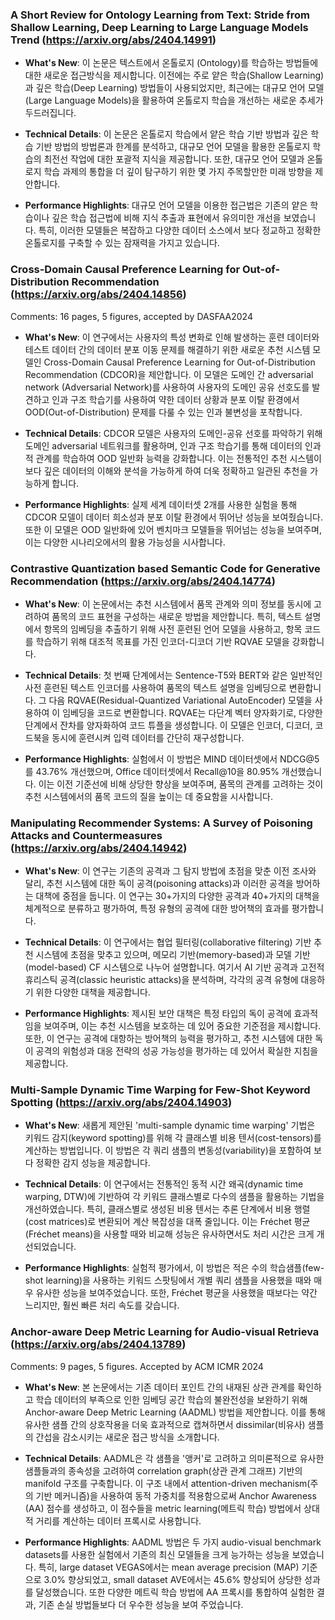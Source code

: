 ### A Short Review for Ontology Learning from Text: Stride from Shallow  Learning, Deep Learning to Large Language Models Trend (https://arxiv.org/abs/2404.14991)
- **What's New**: 이 논문은 텍스트에서 온톨로지 (Ontology)를 학습하는 방법들에 대한 새로운 접근방식을 제시합니다. 이전에는 주로 얕은 학습(Shallow Learning)과 깊은 학습(Deep Learning) 방법들이 사용되었지만, 최근에는 대규모 언어 모델(Large Language Models)을 활용하여 온톨로지 학습을 개선하는 새로운 추세가 두드러집니다.

- **Technical Details**: 이 논문은 온톨로지 학습에서 얕은 학습 기반 방법과 깊은 학습 기반 방법의 방법론과 한계를 분석하고, 대규모 언어 모델을 활용한 온톨로지 학습의 최전선 작업에 대한 포괄적 지식을 제공합니다. 또한, 대규모 언어 모델과 온톨로지 학습 과제의 통합을 더 깊이 탐구하기 위한 몇 가지 주목할만한 미래 방향을 제안합니다.

- **Performance Highlights**: 대규모 언어 모델을 이용한 접근법은 기존의 얕은 학습이나 깊은 학습 접근법에 비해 지식 추출과 표현에서 유의미한 개선을 보였습니다. 특히, 이러한 모델들은 복잡하고 다양한 데이터 소스에서 보다 정교하고 정확한 온톨로지를 구축할 수 있는 잠재력을 가지고 있습니다.



### Cross-Domain Causal Preference Learning for Out-of-Distribution  Recommendation (https://arxiv.org/abs/2404.14856)
Comments: 16 pages, 5 figures, accepted by DASFAA2024

- **What's New**: 이 연구에서는 사용자의 특성 변화로 인해 발생하는 훈련 데이터와 테스트 데이터 간의 데이터 분포 이동 문제를 해결하기 위한 새로운 추천 시스템 모델인 Cross-Domain Causal Preference Learning for Out-of-Distribution Recommendation (CDCOR)을 제안합니다. 이 모델은 도메인 간 adversarial network (Adversarial Network)를 사용하여 사용자의 도메인 공유 선호도를 발견하고 인과 구조 학습기를 사용하여 약한 데이터 상황과 분포 이탈 환경에서 OOD(Out-of-Distribution) 문제를 다룰 수 있는 인과 불변성을 포착합니다.

- **Technical Details**: CDCOR 모델은 사용자의 도메인-공유 선호를 파악하기 위해 도메인 adversarial 네트워크를 활용하며, 인과 구조 학습기를 통해 데이터의 인과적 관계를 학습하여 OOD 일반화 능력을 강화합니다. 이는 전통적인 추천 시스템이보다 깊은 데이터의 이해와 분석을 가능하게 하여 더욱 정확하고 일관된 추천을 가능하게 합니다.

- **Performance Highlights**: 실제 세계 데이터셋 2개를 사용한 실험을 통해 CDCOR 모델이 데이터 희소성과 분포 이탈 환경에서 뛰어난 성능을 보여줬습니다. 또한 이 모델은 OOD 일반화에 있어 벤치마크 모델들을 뛰어넘는 성능을 보여주며, 이는 다양한 시나리오에서의 활용 가능성을 시사합니다.



### Contrastive Quantization based Semantic Code for Generative  Recommendation (https://arxiv.org/abs/2404.14774)
- **What's New**: 이 논문에서는 추천 시스템에서 품목 관계와 의미 정보를 동시에 고려하여 품목의 코드 표현을 구성하는 새로운 방법을 제안합니다. 특히, 텍스트 설명에서 항목의 임베딩을 추출하기 위해 사전 훈련된 언어 모델을 사용하고, 항목 코드를 학습하기 위해 대조적 목표를 가진 인코더-디코더 기반 RQVAE 모델을 강화합니다.

- **Technical Details**: 첫 번째 단계에서는 Sentence-T5와 BERT와 같은 일반적인 사전 훈련된 텍스트 인코더를 사용하여 품목의 텍스트 설명을 임베딩으로 변환합니다. 그 다음 RQVAE(Residual-Quantized Variational AutoEncoder) 모델을 사용하여 이 임베딩을 코드로 변환합니다. RQVAE는 다단계 벡터 양자화기로, 다양한 단계에서 잔차를 양자화하여 코드 튜플을 생성합니다. 이 모델은 인코더, 디코더, 코드북을 동시에 훈련시켜 입력 데이터를 간단히 재구성합니다.

- **Performance Highlights**: 실험에서 이 방법은 MIND 데이터셋에서 NDCG@5를 43.76% 개선했으며, Office 데이터셋에서 Recall@10을 80.95% 개선했습니다. 이는 이전 기준선에 비해 상당한 향상을 보여주며, 품목의 관계를 고려하는 것이 추천 시스템에서의 품목 코드의 질을 높이는 데 중요함을 시사합니다.



### Manipulating Recommender Systems: A Survey of Poisoning Attacks and  Countermeasures (https://arxiv.org/abs/2404.14942)
- **What's New**: 이 연구는 기존의 공격과 그 탐지 방법에 초점을 맞춘 이전 조사와 달리, 추천 시스템에 대한 독이 공격(poisoning attacks)과 이러한 공격을 방어하는 대책에 중점을 둡니다. 이 연구는 30+가지의 다양한 공격과 40+가지의 대책을 체계적으로 분류하고 평가하여, 특정 유형의 공격에 대한 방어책의 효과를 평가합니다.

- **Technical Details**: 이 연구에서는 협업 필터링(collaborative filtering) 기반 추천 시스템에 초점을 맞추고 있으며, 메모리 기반(memory-based)과 모델 기반(model-based) CF 시스템으로 나누어 설명합니다. 여기서 AI 기반 공격과 고전적 휴리스틱 공격(classic heuristic attacks)을 분석하며, 각각의 공격 유형에 대응하기 위한 다양한 대책을 제공합니다.

- **Performance Highlights**: 제시된 보안 대책은 특정 타입의 독이 공격에 효과적임을 보여주며, 이는 추천 시스템을 보호하는 데 있어 중요한 기준점을 제시합니다. 또한, 이 연구는 공격에 대항하는 방어책의 능력을 평가하고, 추천 시스템에 대한 독이 공격의 위험성과 대응 전략의 성공 가능성을 평가하는 데 있어서 확실한 지침을 제공합니다.



### Multi-Sample Dynamic Time Warping for Few-Shot Keyword Spotting (https://arxiv.org/abs/2404.14903)
- **What's New**: 새롭게 제안된 'multi-sample dynamic time warping' 기법은 키워드 감지(keyword spotting)를 위해 각 클래스별 비용 텐서(cost-tensors)를 계산하는 방법입니다. 이 방법은 각 쿼리 샘플의 변동성(variability)을 포함하여 보다 정확한 감지 성능을 제공합니다.

- **Technical Details**: 이 연구에서는 전통적인 동적 시간 왜곡(dynamic time warping, DTW)에 기반하여 각 키워드 클래스별로 다수의 샘플을 활용하는 기법을 개선하였습니다. 특히, 클래스별로 생성된 비용 텐서는 추론 단계에서 비용 행렬(cost matrices)로 변환되어 계산 복잡성을 대폭 줄입니다. 이는 Fréchet 평균(Fréchet means)을 사용할 때와 비교해 성능은 유사하면서도 처리 시간은 크게 개선되었습니다.

- **Performance Highlights**: 실험적 평가에서, 이 방법은 적은 수의 학습샘플(few-shot learning)을 사용하는 키워드 스팟팅에서 개별 쿼리 샘플을 사용했을 때와 매우 유사한 성능을 보여주었습니다. 또한, Fréchet 평균을 사용했을 때보다는 약간 느리지만, 훨씬 빠른 처리 속도를 갖습니다.



### Anchor-aware Deep Metric Learning for Audio-visual Retrieva (https://arxiv.org/abs/2404.13789)
Comments: 9 pages, 5 figures. Accepted by ACM ICMR 2024

- **What's New**: 본 논문에서는 기존 데이터 포인트 간의 내재된 상관 관계를 확인하고 학습 데이터의 부족으로 인한 임베딩 공간 학습의 불완전성을 보완하기 위해 Anchor-aware Deep Metric Learning (AADML) 방법을 제안합니다. 이를 통해 유사한 샘플 간의 상호작용을 더욱 효과적으로 캡쳐하면서 dissimilar(비유사) 샘플의 간섭을 감소시키는 새로운 접근 방식을 소개합니다.

- **Technical Details**: AADML은 각 샘플을 '앵커'로 고려하고 의미론적으로 유사한 샘플들과의 종속성을 고려하여 correlation graph(상관 관계 그래프) 기반의 manifold 구조를 구축합니다. 이 구조 내에서 attention-driven mechanism(주의 기반 메커니즘)을 사용하여 동적 가중치를 적용함으로써 Anchor Awareness (AA) 점수를 생성하고, 이 점수들을 metric learning(메트릭 학습) 방법에서 상대적 거리를 계산하는 데이터 프록시로 사용합니다.

- **Performance Highlights**: AADML 방법은 두 가지 audio-visual benchmark datasets를 사용한 실험에서 기존의 최신 모델들을 크게 능가하는 성능을 보였습니다. 특히, large dataset VEGAS에서는 mean average precision (MAP) 기준으로 3.0% 향상되었고, small dataset AVE에서는 45.6% 향상되어 상당한 성과를 달성했습니다. 또한 다양한 메트릭 학습 방법에 AA 프록시를 통합하여 실험한 결과, 기존 손실 방법들보다 더 우수한 성능을 보여 주었습니다.



